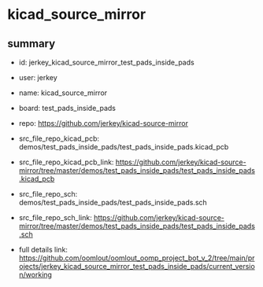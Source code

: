 # kicad_source_mirror
 
## summary 
* id: jerkey_kicad_source_mirror_test_pads_inside_pads
* user: jerkey
* name: kicad_source_mirror
* board: test_pads_inside_pads
* repo: https://github.com/jerkey/kicad-source-mirror
* src_file_repo_kicad_pcb: demos/test_pads_inside_pads/test_pads_inside_pads.kicad_pcb
* src_file_repo_kicad_pcb_link: https://github.com/jerkey/kicad-source-mirror/tree/master/demos/test_pads_inside_pads/test_pads_inside_pads.kicad_pcb


* src_file_repo_sch: demos/test_pads_inside_pads/test_pads_inside_pads.sch
* src_file_repo_sch_link: https://github.com/jerkey/kicad-source-mirror/tree/master/demos/test_pads_inside_pads/test_pads_inside_pads.sch
* full details link: https://github.com/oomlout/oomlout_oomp_project_bot_v_2/tree/main/projects/jerkey_kicad_source_mirror_test_pads_inside_pads/current_version/working  







